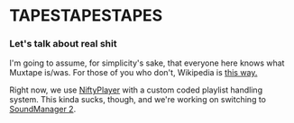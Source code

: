 # TAPESTAPESTAPES
### Let's talk about real shit
I'm going to assume, for simplicity's sake, that everyone here knows what Muxtape is/was. For those of you who don't, Wikipedia is [this way.](http://en.wikipedia.org/wiki/Muxtape)

Right now, we use [NiftyPlayer](http://www.varal.org/media/niftyplayer/) with a custom coded playlist handling system. This kinda sucks, though, and we're working on switching to [SoundManager 2](http://www.schillmania.com/projects/soundmanager2/).